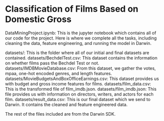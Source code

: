 # Classification of Films Based on Domestic Gross

DataMiningProject.ipynb: This is the jupyter notebook which contains all of our code for the project. Here is where we complete all the tasks, including cleaning the data, feature engineering, and running the model in Darwin.

datasets/: This is the folder where all of our initial and final datasets are contained.
datasets/BechdelTest.csv: This dataset contains the information on whether films pass the Bechdel Test or not.
datasets/IMDBMovieDatabase.csv: From this dataset, we gather the votes, mpaa, one-hot encoded genres, and length features.
datasets/MovieBudgetsAndBoxOfficeEarnings.csv: This dataset provides us with budget and gross income features for films.
datasets/film_data.csv: This is the transformed file of film_imdb.json.
datasets/film_imdb.json: This file provides us with information on directors, writers, and actors for each film.
datasets/result_data.csv: This is our final dataset which we send to Darwin. It contains the cleaned and feature engineered data.

The rest of the files included are from the Darwin SDK.

